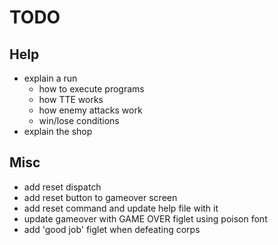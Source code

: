 # TODO

## Help

- explain a run
  - how to execute programs
  - how TTE works
  - how enemy attacks work
  - win/lose conditions
- explain the shop

## Misc

- add reset dispatch
- add reset button to gameover screen
- add reset command and update help file with it
- update gameover with GAME OVER figlet using poison font
- add 'good job' figlet when defeating corps
